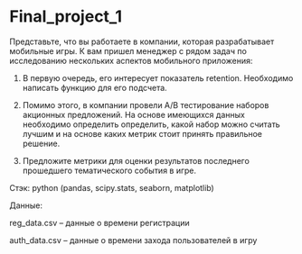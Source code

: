 # Final_project_1

Представьте, что вы работаете в компании, которая разрабатывает мобильные игры. К вам пришел менеджер с рядом задач по исследованию нескольких аспектов мобильного приложения:

1. В первую очередь, его интересует показатель retention. Необходимо написать функцию для его подсчета.

2. Помимо этого, в компании провели A/B тестирование наборов акционных предложений. На основе имеющихся данных необходимо определить определить, какой набор можно считать лучшим и на основе каких метрик стоит принять правильное решение.

3. Предложите метрики для оценки результатов последнего прошедшего тематического события в игре.

Стэк: python (pandas, scipy.stats, seaborn, matplotlib)

 Данные:
 
 reg_data.csv – данные о времени регистрации
 
 auth_data.csv – данные о времени захода пользователей в игру
